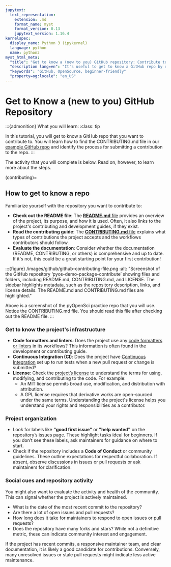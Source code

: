 ```yaml
---
jupytext:
  text_representation:
    extension: .md
    format_name: myst
    format_version: 0.13
    jupytext_version: 1.16.4
kernelspec:
  display_name: Python 3 (ipykernel)
  language: python
  name: python3
myst_html_meta:
  "title": "Get to know a (new to you) GitHub repository: Contribute to Open Source code and documentation."
  "description lang=en": "It's useful to get to know a GitHub repo by reading the README and CONTRIBUTING files before getting started. Learn what to look for when getting to know a new repository. A beginner-friendly guide."
  "keywords": "GitHub, OpenSource, beginner-friendly"
  "property=og:locale": "en_US"
---
```


# Get to Know a (new to you) GitHub Repository

:::{admonition} What you will learn:
:class: tip

In this tutorial, you will get to know a GitHub repo that you want to contribute to. You will learn how to find the CONTRIBUTING.md file in our [example GitHub repo](https://github.com/pyOpenSci/pyos-demo-package-contribute) and identify the process for submitting a contribution to the repo.
:::

The activity that you will complete is below. Read on, however, to learn more about the steps.



(contributing)=
## How to get to know a repo

Familiarize yourself with the repository you want to contribute to:

* **Check out the README file**: The [**README.md** file](https://github.com/pyOpenSci/pyos-demo-package-contribute/blob/main/README.md) provides an overview of the project, its purpose, and how it is used. Often, it also links to the project's contributing and development guides, if they exist.
* **Read the contributing guide**: The [**CONTRIBUTING.md** file](https://github.com/pyOpenSci/pyos-demo-package-contribute/blob/main/CONTRIBUTING.md) explains what types of contributions the project accepts and the workflows contributors should follow.
* **Evaluate the documentation**: Consider whether the documentation (README, CONTRIBUTING, or others) is comprehensive and up to date. If it's not, this could be a great starting point for your first contribution!

:::{figure} /images/github/github-contributing-file.png
:alt: "Screenshot of the GitHub repository ‘pyos-demo-package-contribute’ showing files and folders, including README.md, CONTRIBUTING.md, and LICENSE. The sidebar highlights metadata, such as the repository description, links, and license details. The README.md and CONTRIBUTING.md files are highlighted."

Above is a screenshot of the pyOpenSci practice repo that you will use. Notice the CONTRIBUTING.md file. You should read this file after checking out the README file.
:::

### Get to know the project's infrastructure

* **Code formatters and linters**: Does the project use any [code formatters or linters](https://www.pyopensci.org/python-package-guide/package-structure-code/code-style-linting-format.html#python-package-code-style-format-and-linters) in its workflows? This information is often found in the development or contributing guide.
* **Continuous Integration (CI)**: Does the project have [Continuous Integration](https://www.pyopensci.org/python-package-guide/continuous-integration/ci.html#what-is-continuous-integration) set up to run tests when a new pull request or change is submitted?
* **License**: Check the [project’s license](https://www.pyopensci.org/python-package-guide/documentation/repository-files/license-files.html) to understand the terms for using, modifying, and contributing to the code. For example:
  - An MIT license permits broad use, modification, and distribution with attribution.
  - A GPL license requires that derivative works are open-sourced under the same terms.
  Understanding the project's license helps you understand your rights and responsibilities as a contributor.

### Project organization 

* Look for labels like **"good first issue"** or **"help wanted"** on the repository’s issues page. These highlight tasks ideal for beginners. If you don’t see these labels, ask maintainers for guidance on where to start.
* Check if the repository includes a **Code of Conduct** or community guidelines. These outline expectations for respectful collaboration. If absent, observe discussions in issues or pull requests or ask maintainers for clarification.

### Social cues and repository activity

You might also want to evaluate the activity and health of the community. This can signal whether the project is actively maintained.

* What is the date of the most recent commit to the repository?
* Are there a lot of open issues and pull requests?
* How long does it take for maintainers to respond to open issues or pull requests?
* Does the repository have many forks and stars? While not a definitive metric, these can indicate community interest and engagement.

If the project has recent commits, a responsive maintainer team, and clear documentation, it is likely a good candidate for contributions. Conversely, many unresolved issues or stale pull requests might indicate less active maintenance.
